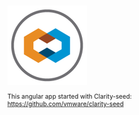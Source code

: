 ![Clarity](logo.png)

This angular app started with Clarity-seed: https://github.com/vmware/clarity-seed